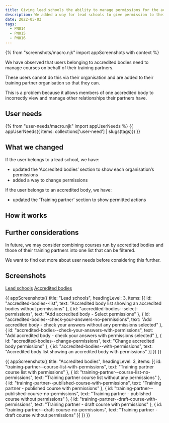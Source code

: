 ```yaml
---
title: Giving lead schools the ability to manage permissions for the accredited body
description: We added a way for lead schools to give permission to their accredited bodies to manage courses and locations on their behalf
date: 2022-05-03
tags:
  - PN014
  - PN015
  - PN016
---
```


{% from "screenshots/macro.njk" import appScreenshots with context %}

We have observed that users belonging to accredited bodies need to manage courses on behalf of their training partners.

These users cannot do this via their organisation and are added to their training partner organisation so that they can.

This is a problem because it allows members of one accredited body to incorrectly view and manage other relationships their partners have.

## User needs

{% from "user-needs/macro.njk" import appUserNeeds %}
{{ appUserNeeds({ items: collections['user-need'] | slugs(tags)}) }}

## What we changed

If the user belongs to a lead school, we have:

- updated the ‘Accredited bodies’ section to show each organisation’s permissions
- added a way to change permissions

If the user belongs to an accredited body, we have:

- updated the ‘Training partner’ section to show permitted actions

## How it works


## Further considerations

In future, we may consider combining courses run by accredited bodies and those of their training partners into one list that can be filtered.

We want to find out more about user needs before considering this further.

## Screenshots

[Lead schools](#lead-schools)
[Accredited bodies](#accredited-bodies)

{{ appScreenshots({
  title: "Lead schools",
  headingLevel: 3,
  items: [{
    id: "accredited-bodies--list",
    text: "Accredited body list showing an accredited bodies without permissions"
  }, {
    id: "accredited-bodies--select-permissions",
    text: "Add accredited body - Select permissions"
  }, {
    id: "accredited-bodies--check-your-answers-no-permissions",
    text: "Add accredited body - check your answers without any permissions selected"
  }, {
    id: "accredited-bodies--check-your-answers-with-permissions",
    text: "Add accredited body - check your answers with permissions selected"
  }, {
    id: "accredited-bodies--change-permissions",
    text: "Change accredited body permissions"
  }, {
    id: "accredited-bodies--with-permissions",
    text: "Accredited body list showing an accredited body with permissions"
  }]
}) }}

{{ appScreenshots({
  title: "Accredited bodies",
  headingLevel: 3,
  items: [{
    id: "training-partner--course-list-with-permissions",
    text: "Training partner course list with permissions"
  }, {
    id: "training-partner--course-list-no-permissions",
    text: "Training partner course list without any permissions"
  }, {
    id: "training-partner--published-course-with-permissions",
    text: "Training partner - published course with permissions"
  }, {
    id: "training-partner--published-course-no-permissions",
    text: "Training partner - published course without permissions"
  }, {
    id: "training-partner--draft-course-with-permissions",
    text: "Training partner - draft course with permissions"
  }, {
    id: "training-partner--draft-course-no-permissions",
    text: "Training partner - draft course without permissions"
  }]
}) }}
